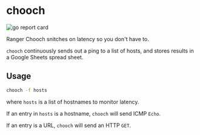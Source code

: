 # chooch
![go report card](https://goreportcard.com/badge/github.com/wgjohnson/chooch)

Ranger Chooch snitches on latency so you don't have to.

`chooch` continuously sends out a ping to a list of hosts, and stores results in a Google Sheets spread sheet.

## Usage
```bash
chooch -f hosts
```
where `hosts` is a list of hostnames to monitor latency.
 
If an entry in `hosts` is a hostname, `chooch` will send ICMP `Echo`. 

If an entry is a URL, `chooch` will send an HTTP `GET`.